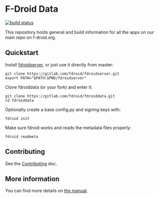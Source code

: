 # F-Droid Data

[![build status](https://gitlab.com/fdroid/fdroiddata/badges/master/build.svg)](https://gitlab.com/fdroid/fdroiddata/builds)

This repository holds general and build information for all the apps on our
main repo on f-droid.org.

## Quickstart

Install [fdroidserver](https://gitlab.com/fdroid/fdroidserver), or just
use it directly from master:

	git clone https://gitlab.com/fdroid/fdroidserver.git
	export PATH="$PATH:$PWD/fdroidserver"

Clone fdroiddata (or your fork) and enter it:

	git clone https://gitlab.com/fdroid/fdroiddata.git
	cd fdroiddata

Optionally create a base config.py and signing keys with:

    fdroid init

Make sure fdroid works and reads the metadata files properly:

	fdroid readmeta

## Contributing

See the [Contributing](CONTRIBUTING.md) doc.

## More information

You can find more details on [the manual](https://f-droid.org/manual/).
